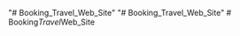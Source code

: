 "# Booking_Travel_Web_Site" 
"# Booking_Travel_Web_Site" 
#   B o o k i n g _ T r a v e l _ W e b _ S i t e  
 